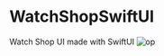 # WatchShopSwiftUI
Watch Shop UI made with SwiftUI
![op](https://user-images.githubusercontent.com/70090469/143892476-ee41d92c-d293-4dde-9345-3d9078bafaef.png)
